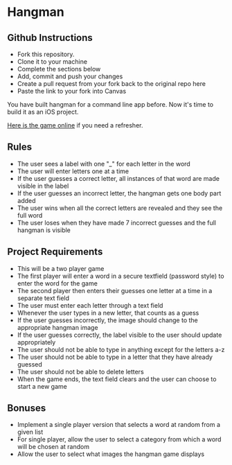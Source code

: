 # Hangman

## Github Instructions
- Fork this repository.
- Clone it to your machine
- Complete the sections below
- Add, commit and push your changes
- Create a pull request from your fork back to the original repo here
- Paste the link to your fork into Canvas

You have built hangman for a command line app before.  Now it's time to build it as an iOS project.

[Here is the game online](http://www.playhangman.com/PH.asp?g=SCRABBLE7) if you need a refresher.

## Rules

- The user sees a label with one "_" for each letter in the word
- The user will enter letters one at a time
- If the user guesses a correct letter, all instances of that word are made visible in the label
- If the user guesses an incorrect letter, the hangman gets one body part added
- The user wins when all the correct letters are revealed and they see the full word
- The user loses when they have made 7 incorrect guesses and the full hangman is visible

## Project Requirements

- This will be a two player game
- The first player will enter a word in a secure textfield (password style) to enter the word for the game
- The second player then enters their guesses one letter at a time in a separate text field
- The user must enter each letter through a text field
- Whenever the user types in a new letter, that counts as a guess
- If the user guesses incorrectly, the image should change to the appropriate hangman image
- If the user guesses correctly, the label visible to the user should update appropriately
- The user should not be able to type in anything except for the letters a-z
- The user should not be able to type in a letter that they have already guessed
- The user should not be able to delete letters
- When the game ends, the text field clears and the user can choose to start a new game

## Bonuses

- Implement a single player version that selects a word at random from a given list
- For single player, allow the user to select a category from which a word will be chosen at random
- Allow the user to select what images the hangman game displays
